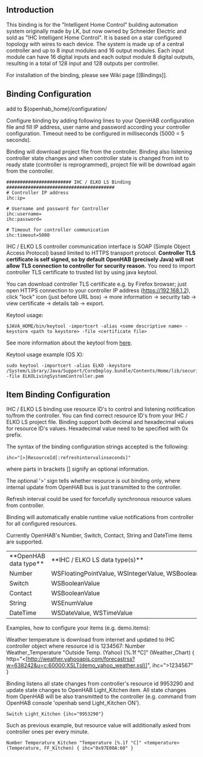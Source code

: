 ## Introduction

This binding is for the "Intelligent Home Control" building automation system originally made by LK, but now owned by Schneider Electric and sold as "IHC Intelligent Home Control". It is based on a star configured topology with wires to each device. The system is made up of a central controller and up to 8 input modules and 16 output modules. Each input module can have 16 digital inputs and each output module 8 digital outputs, resulting in a total of 128 input and 128 outputs per controller.

For installation of the binding, please see Wiki page [[Bindings]].
 
## Binding Configuration

add to ${openhab_home}/configuration/

Configure binding by adding following lines to your OpenHAB configuration file and fill IP address, user name and password according your controller configuration. Timeout need to be configured in milliseconds (5000 = 5 seconds). 

Binding will download project file from the controller. Binding also listening controller state changes and when controller state is changed from init to ready state (controller is reprogrammed), project file will be download again from the controller.

    ######################## IHC / ELKO LS Binding ########################################
    # Controller IP address 
    ihc:ip=
    
    # Username and password for Controller
    ihc:username=
    ihc:password=
    
    # Timeout for controller communication
    ihc:timeout=5000

IHC / ELKO LS controller communication interface is SOAP (Simple Object Access Protocol) based limited to HTTPS transport protocol. **Controller TLS certificate is self signed, so by default OpenHAB (precisely Java) will not allow TLS connection to controller for security reason.** You need to import controller TLS certificate to trusted list by using java keytool. 

You can download controller TLS certificate e.g. by Firefox browser; just open HTTPS connection to your controller IP address (https://192.168.1.2), click "lock" icon (just before URL box) -> more information -> security tab -> view certificate -> details tab -> export.

Keytool usage:

    $JAVA_HOME/bin/keytool -importcert -alias <some descriptive name> -keystore <path to keystore> -file <certificate file>

See more information about the keytool from [here](http://docs.oracle.com/javase/6/docs/technotes/tools/solaris/keytool.html).

Keytool usage example (OS X):

    sudo keytool -importcert -alias ELKO -keystore /System/Library/Java/Support/CoreDeploy.bundle/Contents/Home/lib/security/cacerts -file ELKOLivingSystemController.pem

## Item Binding Configuration

IHC / ELKO LS binding use resource ID's to control and listening notification to/from the controller. You can find correct resource ID's from your IHC / ELKO LS project file. Binding support both decimal and hexadecimal values for resource ID's values. Hexadecimal value need to be specified with 0x prefix.

The syntax of the binding configuration strings accepted is the following:

    ihc="[>]ResourceId[:refreshintervalinseconds]"

where parts in brackets [] signify an optional information.

The optional '>' sign tells whether resource is out binding only, where internal update from OpenHAB bus is just transmitted to the controller.

Refresh interval could be used for forcefully synchronous resource values from controller.

Binding will automatically enable runtime value notifications from controller for all configured resources.

Currently OpenHAB's Number, Switch, Contact, String and DateTime items are supported.

<table>
  <tr><td>**OpenHAB data type**</td><td>**IHC / ELKO LS data type(s)**</td></tr>
  <tr><td>Number</td><td>WSFloatingPointValue, WSIntegerValue, WSBooleanValue, WSTimerValue, WSWeekdayValue</td></tr>
  <tr><td>Switch</td><td>WSBooleanValue</td></tr>
  <tr><td>Contact</td><td>WSBooleanValue</td></tr>
  <tr><td>String</td><td>WSEnumValue</td></tr>
  <tr><td>DateTime</td><td>WSDateValue, WSTimeValue</td></tr>
</table>

Examples, how to configure your items (e.g. demo.items):

Weather temperature is download from internet and updated to IHC controller object where resource id is 1234567:
    Number Weather_Temperature "Outside Temp. (Yahoo) [%.1f °C]" <temperature> (Weather_Chart) { http="<[http://weather.yahooapis.com/forecastrss?w=638242&u=c:60000:XSLT(demo_yahoo_weather.xsl)]", ihc=">1234567" }

Binding listens all state changes from controller's resource id 9953290 and update state changes to OpenHAB Light_Kitchen item. All state changes from OpenHAB will be also transmitted to the controller (e.g. command from OpenHAB console 'openhab send Light_Kitchen ON').

    Switch Light_Kitchen {ihc="9953290"}

Such as previous example, but resource value will additionally asked from controller ones per every minute.

    Number Temperature_Kitchen "Temperature [%.1f °C]" <temperature> (Temperature, FF_Kitchen) { ihc="0x97E00A:60" }